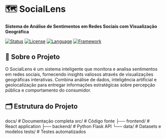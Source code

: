 # 🗺️ SocialLens

**Sistema de Análise de Sentimentos em Redes Sociais com Visualização Geográfica**

[![Status](https://img.shields.io/badge/Status-Planning-blue.svg)]()
[![License](https://img.shields.io/badge/License-MIT-green.svg)]()
[![Language](https://img.shields.io/badge/Language-Python-yellow.svg)]()
[![Framework](https://img.shields.io/badge/Frontend-React-blue.svg)]()

## 🎯 Sobre o Projeto

O SocialLens é um sistema inteligente que monitora e analisa sentimentos em redes sociais, fornecendo insights valiosos através de visualizações geográficas interativas. Combina análise de dados, inteligência artificial e geolocalização para entregar informações estratégicas sobre percepção pública e comportamento do consumidor.


## 🗂️ Estrutura do Projeto

docs/           # Documentação completa
src/            # Código fonte
├── frontend/   # React application
├── backend/    # Python Flask API
└── data/       # Datasets e modelos
tests/          # Testes automatizados
